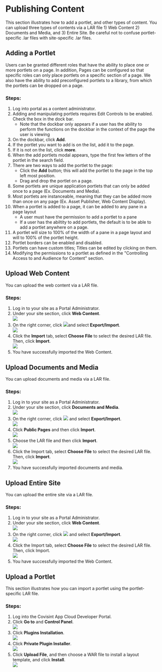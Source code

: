 # Publishing Content
This section illustrates how to add a portlet, and other types of content. You can upload three types of contents via a LAR file 1) Web Content 2) Documents and Media, and 3) Entire Site. Be careful not to confuse portlet-specific .lar files with site-specific .lar files.

## Adding a Portlet
Users can be granted different roles that have the ability to place one or more portlets on a page.  In addition, Pages can be configured so that specific roles can only place portlets on a specific section of a page.  We also have the ability to add preconfigured portlets to a library, from which the portlets can be dropped on a page.
### Steps:
1. Log into portal as a content administrator.
2. Adding and manipulating portlets requires Edit Controls to be enabled.  Check the box in the dock bar.
    * Note that the dockbar only appears if a user has the ability to perform the functions on the dockbar in the context of the page the user is viewing
3. On the dockbar, click **Add**.
4. If the portlet you want to add is on the list, add it to the page.
5. If it is not on the list, click **more**.
6. When the add portlets modal appears, type the first few letters of the portlet in the search field.
7. There are two ways to add the portlet to the page:
    * Click the **Add** button; this will add the portlet to the page in the top left most  position.
    * Drag and drop the portlet on a page.
8. Some portlets are unique application portlets that can only be added once to a page (Ex. Documents and Media).
9. Most portlets are instanceable, meaning that they can be added more than once on any page (Ex. Asset Publisher, Web Content Display).
10. When a portlet is added to a page, it can be added to any pane in a page layout
    * A user must have the permission to add a portlet to a pane
    * If a user has the abiltity to add portlets, the default is to be able to add a portlet anywhere on a page.
11. A portlet will size to 100% of the width of a pane in a page layout and will to 100% of the portlet height.
12. Portlet borders can be enabled and disabled.
13. Portlets can have custom titles; Titles can be edited by clicking on them.
14. Modifying the permissions to a portlet as defined in the "Controlling Access to and Audience for Content" section.


## Upload Web Content
You can upload the web content via a LAR file.
### Steps:
1. Log in to your site as a Portal Administrator.
2. Under your site section, click **Web Content**.  
![](uwc-1.png)
3. On the right corner, click ![](uwc-click.png)and select **Export/Import**.  
![](uwc-2.png)
4. Click the **Import** tab, select **Choose File** to select the desired LAR file. Then, click **Import**.  
![](uwc-3.png)
5. You have successfully imported the Web Content.

## Upload Documents and Media
You can upload documents and media via a LAR file.
### Steps:
1. Log in to your site as a Portal Administrator.
2. Under your site section, click **Documents and Media**.  
![](udm-1.png)
3. On the right corner, click ![](uwc-click.png) and select **Export/Import**.  
![](udm-2.png)
4. Click **Public Pages** and then click **Import**.  
![](udm-3.png)
5. Choose the LAR file and then click **Import**.  
![](udm-4.png)
6. Click the Import tab, select **Choose File** to select the desired LAR file. Then, click **Import**.  
![](udm-5.png)
7. You have successfully imported documents and media.

## Upload Entire Site
You can upload the entire site via a LAR file.
### Steps:
1.	Log in to your site as a Portal Administrator.
2.	Under your site section, click **Web Content**.  
![](ues-1.png)
3.	On the right corner, click ![](uwc-click.png) and select **Export/Import**.  
![](ues-2.png)
4.	Click the Import tab, select **Choose File** to select the desired LAR file. Then, click Import.  
![](ues-3.png)
5.	You have successfully imported the Web Content.

## Upload a Portlet
This section illustrates how you can import a portlet using the portlet-specific LAR file.
### Steps:
1. Log into the Covisint App Cloud Developer Portal.
2. Click **Go to** and **Control Panel**.  
![](up-1.png)
3. Click **Plugins Installation**.    
![](up-2.png)
4. Click **Private Plugin Installer**.    
![](up-3.png)
5. Click **Upload File**, and then choose a WAR file to install a layout template, and click **Install**.    
![](up-4.png)

